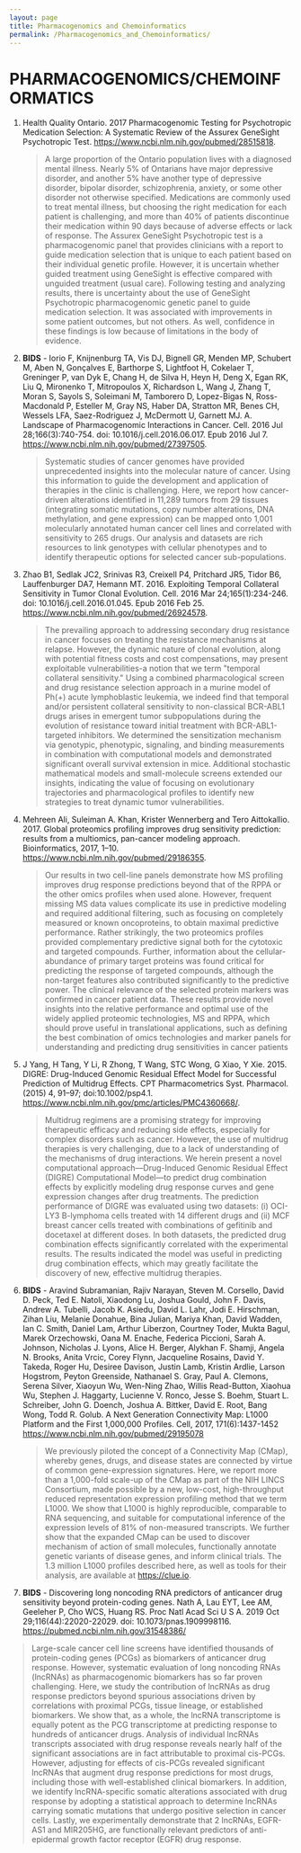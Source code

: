 ```yaml
---
layout: page
title: Pharmacogenomics and Chemoinformatics
permalink: /Pharmacogenomics_and_Chemoinformatics/
---
```


# PHARMACOGENOMICS/CHEMOINFORMATICS

1. Health Quality Ontario. 2017 Pharmacogenomic Testing for Psychotropic Medication Selection: A Systematic Review of the Assurex GeneSight Psychotropic Test. https://www.ncbi.nlm.nih.gov/pubmed/28515818.

   >A large proportion of the Ontario population lives with a diagnosed mental illness. Nearly 5% of Ontarians have major depressive disorder, and another 5% have another type of depressive disorder, bipolar disorder, schizophrenia, anxiety, or some other disorder not otherwise specified. Medications are commonly used to treat mental illness, but choosing the right medication for each patient is challenging, and more than 40% of patients discontinue their medication within 90 days because of adverse effects or lack of response. The Assurex GeneSight Psychotropic test is a pharmacogenomic panel that provides clinicians with a report to guide medication selection that is unique to each patient based on their individual genetic profile. However, it is uncertain whether guided treatment using GeneSight is effective compared with unguided treatment (usual care). Following testing and analyzing results, there is uncertainty about the use of GeneSight Psychotropic pharmacogenomic genetic panel to guide medication selection. It was associated with improvements in some patient outcomes, but not others. As well, confidence in these findings is low because of limitations in the body of evidence.

1. **BIDS** - Iorio F, Knijnenburg TA, Vis DJ, Bignell GR, Menden MP, Schubert M, Aben N, Gonçalves E, Barthorpe S, Lightfoot H, Cokelaer T, Greninger P, van Dyk E, Chang H, de Silva H, Heyn H, Deng X, Egan RK, Liu Q, Mironenko T, Mitropoulos X, Richardson L, Wang J, Zhang T, Moran S, Sayols S, Soleimani M, Tamborero D, Lopez-Bigas N, Ross-Macdonald P, Esteller M, Gray NS, Haber DA, Stratton MR, Benes CH, Wessels LFA, Saez-Rodriguez J, McDermott U, Garnett MJ. A. Landscape of Pharmacogenomic Interactions in Cancer.  Cell. 2016 Jul 28;166(3):740-754. doi: 10.1016/j.cell.2016.06.017. Epub 2016 Jul 7. https://www.ncbi.nlm.nih.gov/pubmed/27397505.

   >Systematic studies of cancer genomes have provided unprecedented insights into the molecular nature of cancer. Using this information to guide the development and application of therapies in the clinic is challenging. Here, we report how cancer-driven alterations identified in 11,289 tumors from 29 tissues (integrating somatic mutations, copy number alterations, DNA methylation, and gene expression) can be mapped onto 1,001 molecularly annotated human cancer cell lines and correlated with sensitivity to 265 drugs. Our analysis and datasets are rich resources to link genotypes with cellular phenotypes and to identify therapeutic options for selected cancer sub-populations.

1. Zhao B1, Sedlak JC2, Srinivas R3, Creixell P4, Pritchard JR5, Tidor B6, Lauffenburger DA7, Hemann MT. 2016. Exploiting Temporal Collateral Sensitivity in Tumor Clonal Evolution. Cell. 2016 Mar 24;165(1):234-246. doi: 10.1016/j.cell.2016.01.045. Epub 2016 Feb 25. https://www.ncbi.nlm.nih.gov/pubmed/26924578.

   >The prevailing approach to addressing secondary drug resistance in cancer focuses on treating the resistance mechanisms at relapse. However, the dynamic nature of clonal evolution, along with potential fitness costs and cost compensations, may present exploitable vulnerabilities-a notion that we term "temporal collateral sensitivity." Using a combined pharmacological screen and drug resistance selection approach in a murine model of Ph(+) acute lymphoblastic leukemia, we indeed find that temporal and/or persistent collateral sensitivity to non-classical BCR-ABL1 drugs arises in emergent tumor subpopulations during the evolution of resistance toward initial treatment with BCR-ABL1-targeted inhibitors. We determined the sensitization mechanism via genotypic, phenotypic, signaling, and binding measurements in combination with computational models and demonstrated significant overall survival extension in mice. Additional stochastic mathematical models and small-molecule screens extended our insights, indicating the value of focusing on evolutionary trajectories and pharmacological profiles to identify new strategies to treat dynamic tumor vulnerabilities.

1. Mehreen Ali, Suleiman A. Khan, Krister Wennerberg and Tero Aittokallio.  2017. Global proteomics profiling improves drug sensitivity prediction: results from a multiomics, pan-cancer modeling approach. Bioinformatics, 2017, 1–10. https://www.ncbi.nlm.nih.gov/pubmed/29186355.

   >Our results in two cell-line panels demonstrate how MS profiling improves drug response predictions beyond that of the RPPA or the other omics profiles when used alone. However, frequent missing MS data values complicate its use in predictive modeling and required additional filtering, such as focusing on completely measured or known oncoproteins, to obtain maximal predictive performance. Rather strikingly, the two proteomics profiles provided complementary predictive signal both for the cytotoxic and targeted compounds. Further, information about the cellular-abundance of primary target proteins was found critical for predicting the response of targeted compounds, although the non-target features also contributed significantly to the predictive power. The clinical relevance of the selected protein markers was confirmed in cancer patient data. These results provide novel insights into the relative performance and optimal use of the widely applied proteomic technologies, MS and RPPA, which should prove useful in translational applications, such as defining the best combination of omics technologies and marker panels for understanding and predicting drug sensitivities in cancer patients

1. J Yang, H Tang, Y Li, R Zhong, T Wang, STC Wong, G Xiao, Y Xie. 2015. DIGRE: Drug-Induced Genomic Residual Effect Model for Successful Prediction of Multidrug Effects. CPT Pharmacometrics Syst. Pharmacol. (2015) 4, 91–97; doi:10.1002/psp4.1. https://www.ncbi.nlm.nih.gov/pmc/articles/PMC4360668/.

   >Multidrug regimens are a promising strategy for improving therapeutic efficacy and reducing side effects, especially for complex disorders such as cancer. However, the use of multidrug therapies is very challenging, due to a lack of understanding of the mechanisms of drug interactions. We herein present a novel computational approach—Drug-Induced Genomic Residual Effect (DIGRE) Computational Model—to predict drug combination effects by explicitly modeling drug response curves and gene expression changes after drug treatments. The prediction performance of DIGRE was evaluated using two datasets: (i) OCI-LY3 B-lymphoma cells treated with 14 different drugs and (ii) MCF breast cancer cells treated with combinations of gefitinib and docetaxel at different doses. In both datasets, the predicted drug combination effects significantly correlated with the experimental results. The results indicated the model was useful in predicting drug combination effects, which may greatly facilitate the discovery of new, effective multidrug therapies.

1. **BIDS** - Aravind Subramanian, Rajiv Narayan, Steven M. Corsello, David D. Peck, Ted E. Natoli, Xiaodong Lu, Joshua Gould, John F. Davis, Andrew A. Tubelli, Jacob K. Asiedu, David L. Lahr, Jodi E. Hirschman, Zihan Liu, Melanie Donahue, Bina Julian, Mariya Khan, David Wadden, Ian C. Smith, Daniel Lam, Arthur Liberzon, Courtney Toder, Mukta Bagul, Marek Orzechowski, Oana M. Enache, Federica Piccioni, Sarah A. Johnson, Nicholas J. Lyons, Alice H. Berger, Alykhan F. Shamji, Angela N. Brooks, Anita Vrcic, Corey Flynn, Jacqueline Rosains, David Y. Takeda, Roger Hu, Desiree Davison, Justin Lamb, Kristin Ardlie, Larson Hogstrom, Peyton Greenside, Nathanael S. Gray, Paul A. Clemons, Serena Silver, Xiaoyun Wu, Wen-Ning Zhao, Willis Read-Button, Xiaohua Wu, Stephen J. Haggarty, Lucienne V. Ronco, Jesse S. Boehm, Stuart L. Schreiber, John G. Doench, Joshua A. Bittker, David E. Root, Bang Wong, Todd R. Golub.  A Next Generation Connectivity Map: L1000 Platform and the First 1,000,000 Profiles.  Cell, 2017, 171(6):1437-1452 
https://www.ncbi.nlm.nih.gov/pubmed/29195078

   >We previously piloted the concept of a Connectivity Map (CMap), whereby genes, drugs, and disease states are connected by virtue of common gene-expression signatures. Here, we report more than a 1,000-fold scale-up of the CMap as part of the NIH LINCS Consortium, made possible by a new, low-cost, high-throughput reduced representation expression profiling method that we term L1000. We show that L1000 is highly reproducible, comparable to RNA sequencing, and suitable for computational inference of the expression levels of 81% of non-measured transcripts. We further show that the expanded CMap can be used to discover mechanism of action of small molecules, functionally annotate genetic variants of disease genes, and inform clinical trials. The 1.3 million L1000 profiles described here, as well as tools for their analysis, are available at https://clue.io.
   
1. **BIDS** - Discovering long noncoding RNA predictors of anticancer drug sensitivity beyond protein-coding genes. Nath A, Lau EYT, Lee AM, Geeleher P, Cho WCS, Huang RS. Proc Natl Acad Sci U S A. 2019 Oct 29;116(44):22020-22029. doi: 10.1073/pnas.1909998116. https://pubmed.ncbi.nlm.nih.gov/31548386/

>Large-scale cancer cell line screens have identified thousands of protein-coding genes (PCGs) as biomarkers of anticancer drug response. However, systematic evaluation of long noncoding RNAs (lncRNAs) as pharmacogenomic biomarkers has so far proven challenging. Here, we study the contribution of lncRNAs as drug response predictors beyond spurious associations driven by correlations with proximal PCGs, tissue lineage, or established biomarkers. We show that, as a whole, the lncRNA transcriptome is equally potent as the PCG transcriptome at predicting response to hundreds of anticancer drugs. Analysis of individual lncRNAs transcripts associated with drug response reveals nearly half of the significant associations are in fact attributable to proximal cis-PCGs. However, adjusting for effects of cis-PCGs revealed significant lncRNAs that augment drug response predictions for most drugs, including those with well-established clinical biomarkers. In addition, we identify lncRNA-specific somatic alterations associated with drug response by adopting a statistical approach to determine lncRNAs carrying somatic mutations that undergo positive selection in cancer cells. Lastly, we experimentally demonstrate that 2 lncRNAs, EGFR-AS1 and MIR205HG, are functionally relevant predictors of anti-epidermal growth factor receptor (EGFR) drug response.
